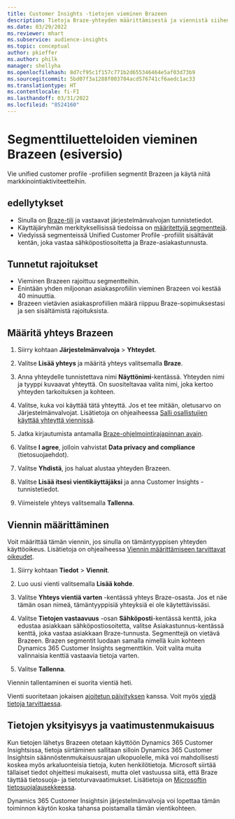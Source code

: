 ```yaml
---
title: Customer Insights -tietojen vieminen Brazeen
description: Tietoja Braze-yhteyden määrittämisestä ja viennistä siihen.
ms.date: 03/29/2022
ms.reviewer: mhart
ms.subservice: audience-insights
ms.topic: conceptual
author: pkieffer
ms.author: philk
manager: shellyha
ms.openlocfilehash: 8d7cf95c1f157c771b2d655346464e5af03d73b9
ms.sourcegitcommit: 5bd07f3a1288f003704acd576741cf6aedc1ac33
ms.translationtype: HT
ms.contentlocale: fi-FI
ms.lasthandoff: 03/31/2022
ms.locfileid: "8524160"
---
```

# <a name="export-segment-lists-to-braze-preview"></a>Segmenttiluetteloiden vieminen Brazeen (esiversio)

Vie unified customer profile -profiilien segmentit Brazeen ja käytä niitä markkinointiaktiviteetteihin.

## <a name="prerequisites"></a>edellytykset

-   Sinulla on [Braze-tili](https://www.braze.com/) ja vastaavat järjestelmänvalvojan tunnistetiedot.
-   Käyttäjäryhmän merkityksellisissä tiedoissa on [määritettyjä segmenttejä](segments.md).
-   Viedyissä segmenteissä Unified Customer Profile -profiilit sisältävät kentän, joka vastaa sähköpostiosoitetta ja Braze-asiakastunnusta. 

## <a name="known-limitations"></a>Tunnetut rajoitukset

- Vieminen Brazeen rajoittuu segmentteihin.
- Enintään yhden miljoonan asiakasprofiilin vieminen Brazeen voi kestää 40 minuuttia. 
- Brazeen vietävien asiakasprofiilien määrä riippuu Braze-sopimuksestasi ja sen sisältämistä rajoituksista.

## <a name="set-up-connection-to-braze"></a>Määritä yhteys Brazeen

1. Siirry kohtaan **Järjestelmänvalvoja** > **Yhteydet**.

1. Valitse **Lisää yhteys** ja määritä yhteys valitsemalla **Braze**.

1. Anna yhteydelle tunnistettava nimi **Näyttönimi**-kentässä. Yhteyden nimi ja tyyppi kuvaavat yhteyttä. On suositeltavaa valita nimi, joka kertoo yhteyden tarkoituksen ja kohteen.

1. Valitse, kuka voi käyttää tätä yhteyttä. Jos et tee mitään, oletusarvo on Järjestelmänvalvojat. Lisätietoja on ohjeaiheessa [Salli osallistujien käyttää yhteyttä viennissä](connections.md#allow-contributors-to-use-a-connection-for-exports).

1. Jatka kirjautumista antamalla [Braze-ohjelmointirajapinnan avain](https://www.braze.com/docs/api/basics/). 

1. Valitse **I agree**, jolloin vahvistat **Data privacy and compliance** (tietosuojaehdot).

1. Valitse **Yhdistä**, jos haluat alustaa yhteyden Brazeen.

1. Valitse **Lisää itsesi vientikäyttäjäksi** ja anna Customer Insights -tunnistetiedot.

1. Viimeistele yhteys valitsemalla **Tallenna**.

## <a name="configure-an-export"></a>Viennin määrittäminen

Voit määrittää tämän viennin, jos sinulla on tämäntyyppisen yhteyden käyttöoikeus. Lisätietoja on ohjeaiheessa [Viennin määrittämiseen tarvittavat oikeudet](export-destinations.md#set-up-a-new-export).

1. Siirry kohtaan **Tiedot** > **Viennit**.

1. Luo uusi vienti valitsemalla **Lisää kohde**.

1. Valitse **Yhteys vientiä varten** -kentässä yhteys Braze-osasta. Jos et näe tämän osan nimeä, tämäntyyppisiä yhteyksiä ei ole käytettävissäsi.  

3. Valitse **Tietojen vastaavuus** -osan **Sähköposti**-kentässä kenttä, joka edustaa asiakkaan sähköpostiosoitetta, valitse Asiakastunnus-kentässä kenttä, joka vastaa asiakkaan Braze-tunnusta. Segmenttejä on vietävä Brazeen. Brazen segmentit luodaan samalla nimellä kuin kohteen Dynamics 365 Customer Insights segmenttikin. Voit valita muita valinnaisia kenttiä vastaavia tietoja varten. 

1. Valitse **Tallenna**.

Viennin tallentaminen ei suorita vientiä heti.

Vienti suoritetaan jokaisen [ajoitetun päivityksen](system.md#schedule-tab) kanssa. Voit myös [viedä tietoja tarvittaessa](export-destinations.md#run-exports-on-demand). 


## <a name="data-privacy-and-compliance"></a>Tietojen yksityisyys ja vaatimustenmukaisuus

Kun tietojen lähetys Brazeen otetaan käyttöön Dynamics 365 Customer Insightsissa, tietoja siirtäminen sallitaan silloin Dynamics 365 Customer Insightsin säännöstenmukaisuusrajan ulkopuolelle, mikä voi mahdollisesti koskea myös arkaluonteisia tietoja, kuten henkilötietoja. Microsoft siirtää tällaiset tiedot ohjeittesi mukaisesti, mutta olet vastuussa siitä, että Braze täyttää tietosuoja- ja tietoturvavaatimukset. Lisätietoja on [Microsoftin tietosuojalausekkeessa](https://go.microsoft.com/fwlink/?linkid=396732).

Dynamics 365 Customer Insightsin järjestelmänvalvoja voi lopettaa tämän toiminnon käytön koska tahansa poistamalla tämän vientikohteen.
